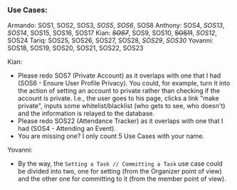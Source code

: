 ### Use Cases:

Armando:
	SOS1, SOS2, SOS3, *SOS5*, *SOS6*, SOS8
Anthony:
	SOS4, *SOS13*, *SOS14*, SOS15, SOS16, SOS17
Kian:
	~~*SOS7*~~, SOS9, SOS10, ~~SOS11~~, *SOS12*, SOS24
Tariq:
	SOS25, SOS26, SOS27, SOS28, *SOS29*, *SOS30*
Yovanni:
	SOS18, SOS19, SOS20, SOS21, SOS22, SOS23

Kian:
* Please redo SOS7 (Private Account) as it overlaps with one that I had (SOS6 - Ensure User Profile Privacy). You could, for example, turn it into the action of setting an account to private rather than checking if the account is private. I.e., the user goes to his page, clicks a link "make private", inputs some whitelist/blacklist (who gets to see, who doesn't) and the information is relayed to the database. 
* Please redo SOS22 (Attendance Tracker) as it overlaps with one that I had (SOS4 - Attending an Event). 
* You are missing one? I only count 5 Use Cases with your name.

Yovanni:
* By the way, the `Setting a Task // Committing a Task` use case could be divided into two, one for setting (from the Organizer point of view) and the other one for committing to it (from the member point of view). 
